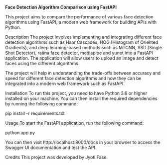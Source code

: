 **Face Detection Algorithm Comparison using FastAPI**

This project aims to compare the performance of various face detection algorithms using FastAPI, a modern web framework for building APIs with Python.

Description
The project involves implementing and integrating different face detection algorithms such as Haar Cascades, HOG (Histogram of Oriented Gradients), and deep learning-based methods such as MTCNN, SSD (Single Shot Detector), ratina face detector, mediapipe and yunet into a FastAPI application. The application will allow users to upload an image and detect faces using the different algorithms.

The project will help in understanding the trade-offs between accuracy and speed for different face detection algorithms and how they can be integrated into a modern web framework such as FastAPI.

Installation
To run this project, you need to have Python 3.6 or higher installed on your machine. You can then install the required dependencies by running the following command:

pip install -r requirements.txt

Usage
To start the FastAPI application, run the following command:

python app.py

You can then visit http://localhost:8000/docs in your browser to access the Swagger UI documentation and test the API.

Credits
This project was developed by Jyoti Fase.
